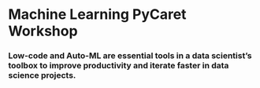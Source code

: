# Machine Learning PyCaret Workshop

### Low-code and Auto-ML are essential tools in a data scientist’s toolbox to improve productivity and iterate faster in data science projects.
